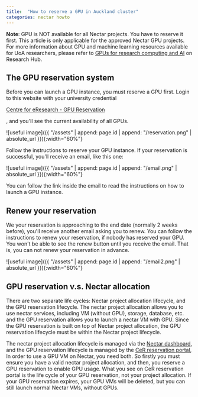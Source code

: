 ```yaml
---
title:  "How to reserve a GPU in Auckland cluster"
categories: nectar howto
---
```


**Note**: GPU is NOT available for all Nectar projects. You have to reserve it first. This article is only applicable for the approved Nectar GPU projects. For more information about GPU and machine learning resources available for UoA researchers, please refer to [GPUs for research computing and AI](https://research-hub.auckland.ac.nz/research-software-and-computing/advanced-compute/gpus-for-research) on Research Hub.


## The GPU reservation system

Before you can launch a GPU instance, you must reserve a GPU first. Login to this website with your university credential

[Centre for eResearch - GPU Reservation](https://portal.cer.auckland.ac.nz/gpu)

, and you'll see the current availability of all GPUs.

![useful image]({{ "/assets" | append: page.id | append: "/reservation.png" | absolute_url }}){:width="60%"}

Follow the instructions to reserve your GPU instance. If your reservation is successful, you'll receive an email, like this one:  

![useful image]({{ "/assets" | append: page.id | append: "/email.png" | absolute_url }}){:width="60%"}

You can follow the link inside the email to read the instructions on how to launch a GPU instance. 

## Renew your reservation

We your reservation is approaching to the end date (normally 2 weeks before), you'll receive another email asking you to renew. You can follow the instructions to renew your reservation, if nobody has reserved your GPU. You won't be able to see the renew button until you receive the email. That is, you can not renew your reservation in advance.

![useful image]({{ "/assets" | append: page.id | append: "/email2.png" | absolute_url }}){:width="60%"}


## GPU reservation v.s. Nectar allocation


There are two separate life cycles: Nectar project allocation lifecycle, and the GPU reservation lifecycle. The nectar project allocation allows you to use nectar services, including VM (without GPU), storage, database, etc. and the GPU reservation allows you to launch a nectar VM with GPU. Since the GPU reservation is built on top of Nectar project allocation, the GPU reservation lifecycle must be within the Nectar project lifecycle.


The nectar project allocation lifecycle is managed via the [Nectar dashboard](https://dashboard.rc.nectar.org.au/), and the GPU reservation lifecycle is managed by the [CeR reservation portal](https://portal.cer.auckland.ac.nz/gpu), In order to use a GPU VM on Nectar, you need both. So firstly you must ensure you have a valid nectar project allocation, and then, you reserve a GPU reservation to enable GPU usage. What you see on CeR reservation portal is the life cycle of your GPU reservation, not your project allocation. If your GPU reservation expires, your GPU VMs will be deleted, but you can still launch normal Nectar VMs, without GPUs. 
